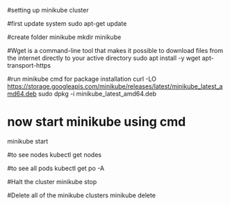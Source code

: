 #setting up minikube cluster

#first update system 
sudo apt-get update

#create folder minikube
mkdir minikube

#Wget is a command-line tool that makes it possible to download files from the internet directly to your active directory
 sudo apt install -y wget apt-transport-https
 
 #run minikube cmd for package installation
 curl -LO https://storage.googleapis.com/minikube/releases/latest/minikube_latest_amd64.deb
sudo dpkg -i minikube_latest_amd64.deb

# now start minikube using cmd
 minikube start

#to see nodes
  kubectl get nodes

#to see all pods 
kubectl get po -A

#Halt the cluster
minikube stop

#Delete all of the minikube clusters
minikube delete
